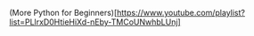 (More Python for Beginners)[https://www.youtube.com/playlist?list=PLlrxD0HtieHiXd-nEby-TMCoUNwhbLUnj]
